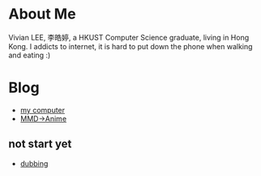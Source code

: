 # About Me
Vivian LEE, 李皓婷, a HKUST Computer Science graduate, living in Hong Kong. 
I addicts to internet, it is hard to put down the phone when walking and eating :)

# Blog
* [my computer](/blog/computer.md)
* [MMD->Anime](/blog/MMD_to_anime.md)
## not start yet
* [dubbing](/blog/dubbing.md)